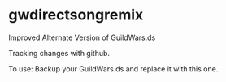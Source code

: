 # gwdirectsongremix
Improved Alternate Version of GuildWars.ds

Tracking changes with github.

To use: Backup your GuildWars.ds and replace it with this one.
